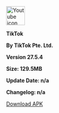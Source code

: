 <!-- Start of Maintenance Code -->

<!--
![Maintenance](https://t3.ftcdn.net/jpg/04/44/75/44/360_F_444754442_lbDJCXoY7ovdSQatibGicJC8OlmUOep5.jpg)

**The TikTok page is currently down due to page maintenance in order to improve this page and make it better**

**Estimate time until over: Few minutes**
-->

<!-- End of Maintenance Code -->



<!-- Start of Page Code -->


<img crossorigin="anonymous" src="https://image.winudf.com/v2/image1/Y29tLnNzLmFuZHJvaWQudWdjLnRyaWxsX2ljb25fMTY2NTY4MTc5OF8wMDI/icon.png?w=100&fakeurl=1&type=.webp" class="svg" alt="Youtube icon" width="50" height="50">

**TikTok**

**By TikTok Pte. Ltd.**

**Version 27.5.4**

**Size: 129.5MB**

**Update Date: n/a**

**Changelog: n/a**

<a href="https://d.apkpure.com/b/XAPK/com.ss.android.ugc.trill?versionCode=270504">Download APK</a>


<!-- End of Page Code -->
